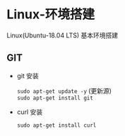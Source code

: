 # Linux-环境搭建

Linux(Ubuntu-18.04 LTS) 基本环境搭建

## GIT

- git 安装

    `sudo apt-get update -y` (更新源)  
    `sudo apt-get install git`
    
 - curl 安装
 
   `sudo apt-get install curl`

